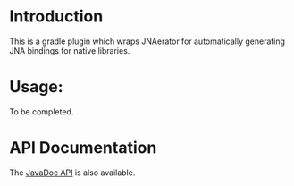 # Introduction

This is a gradle plugin which wraps JNAerator for automatically
generating JNA bindings for native libraries.

# Usage:

To be completed.

# API Documentation

The [JavaDoc API](http://shevek.github.io/gradle-jnaerator-plugin/docs/javadoc/)
is also available.

